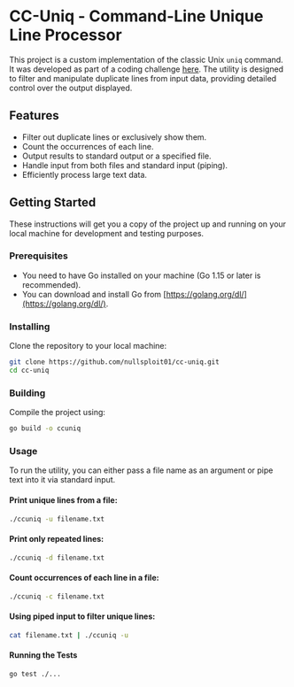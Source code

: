# CC-Uniq - Command-Line Unique Line Processor

This project is a custom implementation of the classic Unix `uniq` command. It was developed as part of a coding challenge [here](https://codingchallenges.fyi/challenges/challenge-uniq). The utility is designed to filter and manipulate duplicate lines from input data, providing detailed control over the output displayed.

## Features

- Filter out duplicate lines or exclusively show them.
- Count the occurrences of each line.
- Output results to standard output or a specified file.
- Handle input from both files and standard input (piping).
- Efficiently process large text data.

## Getting Started

These instructions will get you a copy of the project up and running on your local machine for development and testing purposes.

### Prerequisites

- You need to have Go installed on your machine (Go 1.15 or later is recommended).
- You can download and install Go from [https://golang.org/dl/](https://golang.org/dl/).

### Installing

Clone the repository to your local machine:

```bash
git clone https://github.com/nullsploit01/cc-uniq.git
cd cc-uniq
```

### Building

Compile the project using:

```bash
go build -o ccuniq
```

### Usage

To run the utility, you can either pass a file name as an argument or pipe text into it via standard input.

#### Print unique lines from a file:

```bash
./ccuniq -u filename.txt
```

#### Print only repeated lines:

```bash
./ccuniq -d filename.txt
```

#### Count occurrences of each line in a file:

```bash
./ccuniq -c filename.txt
```

#### Using piped input to filter unique lines:

```bash
cat filename.txt | ./ccuniq -u
```

#### Running the Tests

```bash
go test ./...
```
